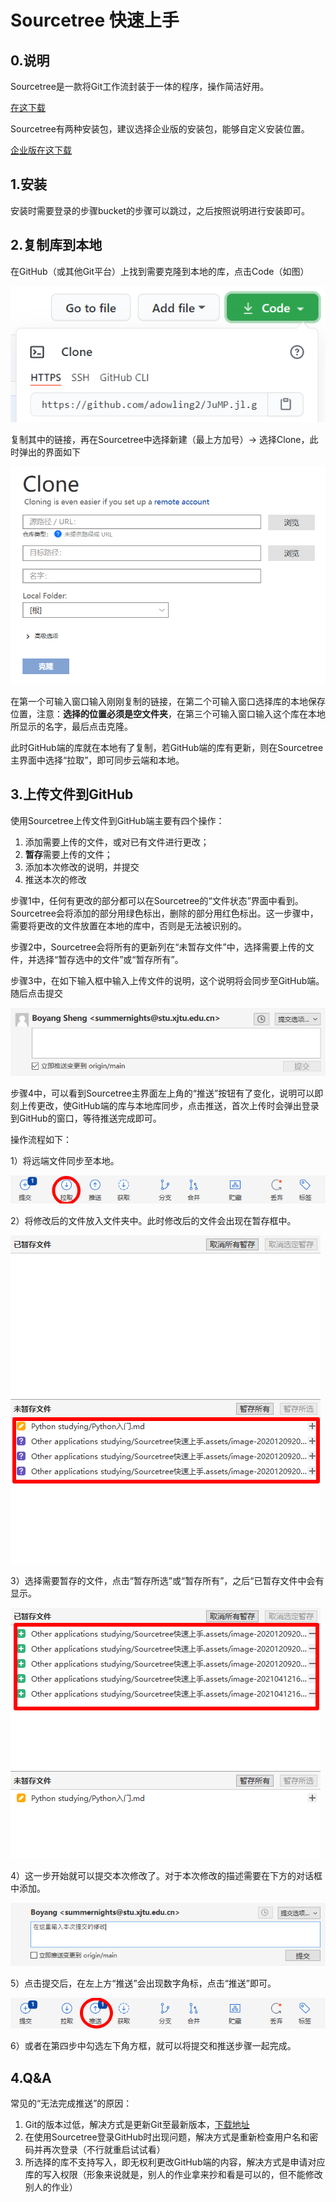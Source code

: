 # Sourcetree 快速上手

## 0.说明

Sourcetree是一款将Git工作流封装于一体的程序，操作简洁好用。

[在这下载](https://www.sourcetreeapp.com/)

Sourcetree有两种安装包，建议选择企业版的安装包，能够自定义安装位置。

[企业版在这下载](https://www.sourcetreeapp.com/enterprise)

## 1.安装

安装时需要登录的步骤bucket的步骤可以跳过，之后按照说明进行安装即可。

## 2.复制库到本地

在GitHub（或其他Git平台）上找到需要克隆到本地的库，点击Code（如图）

![image-20201209202650607](Sourcetree%E5%BF%AB%E9%80%9F%E4%B8%8A%E6%89%8B.assets/image-20201209202650607.png)

复制其中的链接，再在Sourcetree中选择新建（最上方加号）→ 选择Clone，此时弹出的界面如下

![image-20201209200651176](Sourcetree%E5%BF%AB%E9%80%9F%E4%B8%8A%E6%89%8B.assets/image-20201209200651176.png)

在第一个可输入窗口输入刚刚复制的链接，在第二个可输入窗口选择库的本地保存位置，注意：**选择的位置必须是空文件夹**，在第三个可输入窗口输入这个库在本地所显示的名字，最后点击克隆。

此时GitHub端的库就在本地有了复制，若GitHub端的库有更新，则在Sourcetree主界面中选择“拉取”，即可同步云端和本地。

## 3.上传文件到GitHub

使用Sourcetree上传文件到GitHub端主要有四个操作：

1. 添加需要上传的文件，或对已有文件进行更改；
2. **暂存**需要上传的文件；
3. 添加本次修改的说明，并提交
4. 推送本次的修改

步骤1中，任何有更改的部分都可以在Sourcetree的“文件状态”界面中看到。Sourcetree会将添加的部分用绿色标出，删除的部分用红色标出。这一步骤中，需要将更改的文件放置在本地的库中，否则是无法被识别的。

步骤2中，Sourcetree会将所有的更新列在“未暂存文件”中，选择需要上传的文件，并选择“暂存选中的文件”或“暂存所有”。

步骤3中，在如下输入框中输入上传文件的说明，这个说明将会同步至GitHub端。随后点击提交

![image-20201209202546611](Sourcetree%E5%BF%AB%E9%80%9F%E4%B8%8A%E6%89%8B.assets/image-20201209202546611.png)

步骤4中，可以看到Sourcetree主界面左上角的“推送”按钮有了变化，说明可以即刻上传更改，使GitHub端的库与本地库同步，点击推送，首次上传时会弹出登录到GitHub的窗口，等待推送完成即可。



操作流程如下：

1）将远端文件同步至本地。

![Snipaste_2021-04-12_16-24-51](Sourcetree%E5%BF%AB%E9%80%9F%E4%B8%8A%E6%89%8B.assets/Snipaste_2021-04-12_16-24-51.png)

2）将修改后的文件放入文件夹中。此时修改后的文件会出现在暂存框中。

![Snipaste_2021-04-12_16-25-21](Sourcetree%E5%BF%AB%E9%80%9F%E4%B8%8A%E6%89%8B.assets/Snipaste_2021-04-12_16-25-21.png)

3）选择需要暂存的文件，点击“暂存所选”或“暂存所有”，之后“已暂存文件中会有显示。

![Snipaste_2021-04-12_16-25-58](Sourcetree%E5%BF%AB%E9%80%9F%E4%B8%8A%E6%89%8B.assets/Snipaste_2021-04-12_16-25-58.png)

4）这一步开始就可以提交本次修改了。对于本次修改的描述需要在下方的对话框中添加。

![Snipaste_2021-04-12_16-26-57](Sourcetree%E5%BF%AB%E9%80%9F%E4%B8%8A%E6%89%8B.assets/Snipaste_2021-04-12_16-26-57.png)

5）点击提交后，在左上方“推送”会出现数字角标，点击“推送”即可。

![Snipaste_2021-04-12_16-27-41](Sourcetree%E5%BF%AB%E9%80%9F%E4%B8%8A%E6%89%8B.assets/Snipaste_2021-04-12_16-27-41.png)

6）或者在第四步中勾选左下角方框，就可以将提交和推送步骤一起完成。

## 4.Q&A

常见的“无法完成推送”的原因：

1. Git的版本过低，解决方式是更新Git至最新版本，[下载地址](https://git-scm.com/downloads)
2. 在使用Sourcetree登录GitHub时出现问题，解决方式是重新检查用户名和密码并再次登录（不行就重启试试看）
3. 所选择的库不支持写入，即无权利更改GitHub端的内容，解决方式是申请对应库的写入权限（形象来说就是，别人的作业拿来抄和看是可以的，但不能修改别人的作业）

